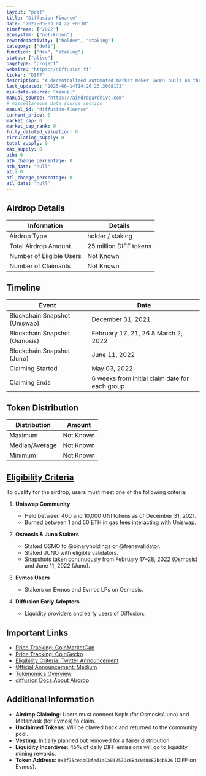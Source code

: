 ```yaml
---
layout: "post"
title: "Diffusion Finance"
date: "2022-05-03 04:22 +0530"
timeframe: ["2022"]
ecosystem: ["not-known"]
rewardedActivity: ["holder", "staking"]
category: ["defi"]
function: ["dex", "staking"]
status: ["alive"]
pagetype: "project"
website: "https://diffusion.fi"
ticker: "DIFF"
description: "A decentralized automated market maker (AMM) built on the Evmos blockchain, aiming to bring Uniswap-like functionality to the Cosmos ecosystem."
last_updated: "2025-06-14T14:26:23.306817Z"
mis-data-source: "manual"
manual_source: "https://airdroparchive.com"
# miscellaneous data source section
manual_id: "diffusion-finance"
current_price: 0
market_cap: 0
market_cap_rank: 0
fully_diluted_valuation: 0
circulating_supply: 0
total_supply: 0
max_supply: 0
ath: 0
ath_change_percentage: 0
ath_date: "null"
atl: 0
atl_change_percentage: 0
atl_date: "null"
---
```


## Airdrop Details

| Information              | Details                |
| ------------------------ | ---------------------- |
| Airdrop Type             | holder / staking        |
| Total Airdrop Amount     | 25 million DIFF tokens |
| Number of Eligible Users | Not Known              |
| Number of Claimants      | Not Known              |

## Timeline

| Event                         | Date                                           |
| ----------------------------- | ---------------------------------------------- |
| Blockchain Snapshot (Uniswap) | December 31, 2021                              |
| Blockchain Snapshot (Osmosis) | February 17, 21, 26 & March 2, 2022            |
| Blockchain Snapshot (Juno)    | June 11, 2022                                  |
| Claiming Started              | May 03, 2022                                   |
| Claiming Ends                 | 6 weeks from initial claim date for each group |

## Token Distribution

| Distribution   | Amount    |
| -------------- | --------- |
| Maximum        | Not Known |
| Median/Average | Not Known |
| Minimum        | Not Known |

## [Eligibility Criteria](https://twitter.com/diffusion_fi/status/1494042384384114688)

To qualify for the airdrop, users must meet one of the following criteria:

1. **Uniswap Community**

   - Held between 400 and 10,000 UNI tokens as of December 31, 2021.
   - Burned between 1 and 50 ETH in gas fees interacting with Uniswap.

2. **Osmosis & Juno Stakers**

   - Staked OSMO to @binaryholdings or @frensvalidator.
   - Staked JUNO with eligible validators.
   - Snapshots taken continuously from February 17–28, 2022 (Osmosis) and June 11, 2022 (Juno).

3. **Evmos Users**

   - Stakers on Evmos and Evmos LPs on Osmosis.

4. **Diffusion Early Adopters**
   - Liquidity providers and early users of Diffusion.

## Important Links

- [Price Tracking: CoinMarketCap](https://coinmarketcap.com/currencies/diffusion)
- [Price Tracking: CoinGecko](https://web.archive.org/web/20240625014252/https://www.coingecko.com/en/coins/diffusion)
- [Eligibility Criteria: Twitter Announcement](https://twitter.com/diffusion_fi/status/1494042384384114688)
- [Official Announcement: Medium](https://web.archive.org/web/20220501164236/https://medium.com/@diffusion_fi/diffusion-is-live-31d12e62f500)
- [Tokenomics Overview](https://web.archive.org/web/20220816165016/https://medium.com/@diffusion_fi/diffusion-tokenomics-ae7ee46e36c7)
- [diffusion Docs About AIrdrop ](https://.diffusion.fi/docs/diffusion-tokenomics/airdrop)

## Additional Information

- **Airdrop Claiming**: Users must connect Keplr (for Osmosis/Juno) and Metamask (for Evmos) to claim.
- **Unclaimed Tokens**: Will be clawed back and returned to the community pool.
- **Vesting**: Initially planned but removed for a fairer distribution.
- **Liquidity Incentives**: 45% of daily DIFF emissions will go to liquidity mining rewards.
- **Token Address**: `0x3f75ceabCDfed1aCa03257Dc6Bdc0408E2b4b026` (DIFF on Evmos).